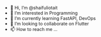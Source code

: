 - 👋 Hi, I’m @shaifuliotait
- 👀 I’m interested in Programming
- 🌱 I’m currently learning FastAPI, DevOps
- 💞️ I’m looking to collaborate on Flutter
- 📫 How to reach me ...

<!---
shaifuliotait/shaifuliotait is a ✨ special ✨ repository because its `README.md` (this file) appears on your GitHub profile.
You can click the Preview link to take a look at your changes.
--->
